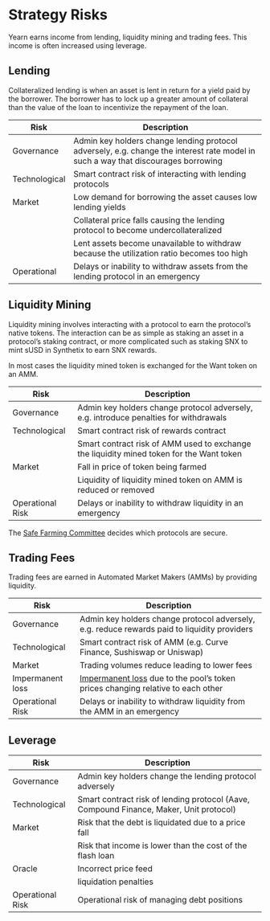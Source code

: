 # Strategy Risks

Yearn earns income from lending, liquidity mining and trading fees. This income is often increased using leverage.

## Lending

Collateralized lending is when an asset is lent in return for a yield paid by the borrower. The borrower has to lock up a greater amount of collateral than the value of the loan to incentivize the repayment of the loan.

| Risk          | Description                                                                                                                       |
| ------------- | --------------------------------------------------------------------------------------------------------------------------------- |
| Governance    | Admin key holders change lending protocol adversely, e.g. change the interest rate model in such a way that discourages borrowing |
| Technological | Smart contract risk of interacting with lending protocols                                                                         |
| Market        | Low demand for borrowing the asset causes low lending yields                                                                      |
|               | Collateral price falls causing the lending protocol to become undercollateralized                                                 |
|               | Lent assets become unavailable to withdraw because the utilization ratio becomes too high                                         |
| Operational   | Delays or inability to withdraw assets from the lending protocol in an emergency                                                  |

## Liquidity Mining

Liquidity mining involves interacting with a protocol to earn the protocol’s native tokens. The interaction can be as simple as staking an asset in a protocol’s staking contract, or more complicated such as staking SNX to mint sUSD in Synthetix to earn SNX rewards.

In most cases the liquidity mined token is exchanged for the Want token on an AMM.

| Risk             | Description                                                                              |
| ---------------- | ---------------------------------------------------------------------------------------- |
| Governance       | Admin key holders change protocol adversely, e.g. introduce penalties for withdrawals    |
| Technological    | Smart contract risk of rewards contract                                                  |
|                  | Smart contract risk of AMM used to exchange the liquidity mined token for the Want token |
| Market           | Fall in price of token being farmed                                                      |
|                  | Liquidity of liquidity mined token on AMM is reduced or removed                          |
| Operational Risk | Delays or inability to withdraw liquidity in an emergency                                |

The [Safe Farming Committee](https://gov.yearn.finance/t/introducing-yearn-safe-farming-committee/10533) decides which protocols are secure.

## Trading Fees

Trading fees are earned in Automated Market Makers (AMMs) by providing liquidity.

| Risk             | Description                                                                                                                                          |
| ---------------- | ---------------------------------------------------------------------------------------------------------------------------------------------------- |
| Governance       | Admin key holders change protocol adversely, e.g. reduce rewards paid to liquidity providers                                                         |
| Technological    | Smart contract risk of AMM (e.g. Curve Finance, Sushiswap or Uniswap)                                                                                |
| Market           | Trading volumes reduce leading to lower fees                                                                                                         |
| Impermanent loss | [Impermanent loss](https://academy.binance.com/en/articles/impermanent-loss-explained) due to the pool’s token prices changing relative to each other |
| Operational Risk | Delays or inability to withdraw liquidity from the AMM in an emergency                                                                               |

## Leverage

| Risk             | Description                                                                            |
| ---------------- | -------------------------------------------------------------------------------------- |
| Governance       | Admin key holders change the lending protocol adversely                                |
| Technological    | Smart contract risk of lending protocol (Aave, Compound Finance, Maker, Unit protocol) |
| Market           | Risk that the debt is liquidated due to a price fall                                   |
|                  | Risk that income is lower than the cost of the flash loan                              |
| Oracle           | Incorrect price feed                                                                   |
|                  | liquidation penalties                                                                  |
| Operational Risk | Operational risk of managing debt positions                                            |
